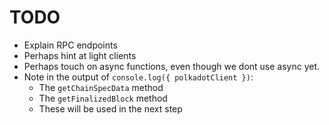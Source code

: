 # TODO

- Explain RPC endpoints
- Perhaps hint at light clients
- Perhaps touch on async functions, even though we dont use async yet.
- Note in the output of `console.log({ polkadotClient })`:
   - The `getChainSpecData` method
   - The `getFinalizedBlock` method
   - These will be used in the next step
